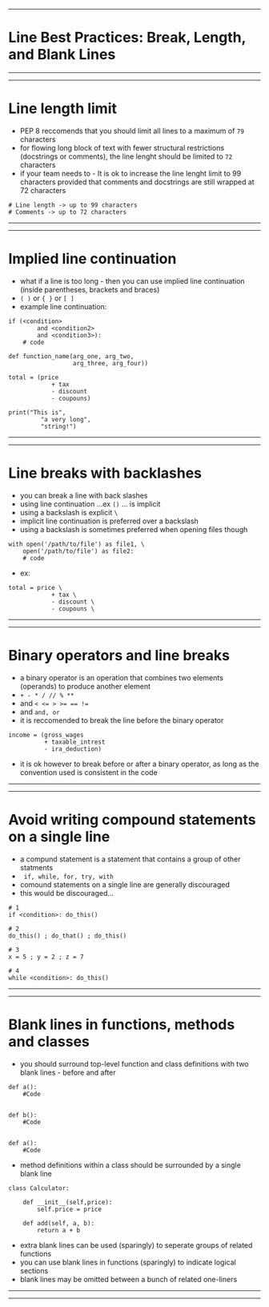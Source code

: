 ***
# Line Best Practices: Break, Length, and Blank Lines
***
***
# Line length limit
* PEP 8 reccomends that you should limit all lines to a maximum of ```79``` characters
* for flowing long block of text with fewer structural restrictions (docstrings or comments), the line lenght should be limited to ```72``` characters
* if your team needs to - It is ok to increase the line lenght limit to 99 characters provided that comments and docstrings are still wrapped at 72 characters
```
# Line length -> up to 99 characters
# Comments -> up to 72 characters
```
***
***
# Implied line continuation 
* what if a line is too long - then you can use implied line continuation (inside parentheses, brackets and braces)
* ```( )``` or ```{ }``` or ```[ ]```
* example line continuation:
```
if (<condition>
        and <condition2>
        and <condition3>):
    # code
```
```
def function_name(arg_one, arg_two,
                  arg_three, arg_four))
```
```
total = (price
            + tax
            - discount
            - coupouns)
```
```
print("This is",
         "a very long",
         "string!")
```
***
***
# Line breaks with backlashes
* you can break a line with back slashes 
* using line continuation ...ex ```()``` ... is implicit 
* using a backslash is explicit ```\```
* implicit line continuation is preferred over a backslash
* using a backslash is sometimes preferred when opening files though
```
with open('/path/to/file') as file1, \
    open('/path/to/file') as file2:
    # code
```
* ex:
```
total = price \
            + tax \
            - discount \
            - coupouns \ 
```
***
***
# Binary operators and line breaks
* a binary operator is an operation that combines two elements (operands) to produce another element 
* ```+ - * / // % **```
* and ```< <= > >= == !=```
* and ```and, or```
* it is reccomended to break the line before the binary operator
```
income = (gross_wages
          + taxable_intrest
          - ira_deduction)
```
* it is ok however to break before or after a binary operator, as long as the convention used is consistent in the code
***
***
# Avoid writing compound statements on a single line
* a compund statement is a statement that contains a group of other statments
* ``` if, while, for, try, with```
* comound statements on a single line are generally discouraged
* this would be discouraged...
```
# 1
if <condition>: do_this()

# 2
do_this() ; do_that() ; do_this()

# 3
x = 5 ; y = 2 ; z = 7

# 4
while <condition>: do_this()
``` 
***
***
# Blank lines in functions, methods and classes
* you should surround top-level function and class definitions with two blank lines - before and after
```
def a():
    #Code


def b():
    #Code


def a():
    #Code
```
* method definitions within a class should be surrounded by a single blank line
```
class Calculator:

    def __init__(self,price):
        self.price = price

    def add(self, a, b):
        return a + b 

```
* extra blank lines can be used (sparingly) to seperate groups of related functions
* you can use blank lines in functions (sparingly) to indicate logical sections
* blank lines may be omitted between a bunch of related one-liners
***
***